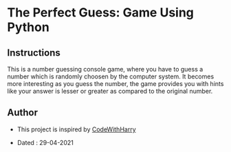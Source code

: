 
# The Perfect Guess: Game Using Python

## Instructions
This is a number guessing console game, where you have to guess a number which is randomly choosen by the computer system. It becomes more interesting as you guess the number, the game provides you with hints like your answer is lesser or greater as compared to the original number.

## Author

- This project is inspired by [CodeWithHarry](https://youtu.be/gfDE2a7MKjA)

- Dated : 29-04-2021